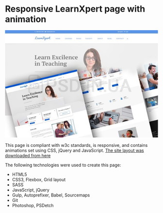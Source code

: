 **Responsive LearnXpert page with animation**
=================

![screenshot of sample](Sample.jpg)

This page is compliant with w3c standards, is responsive, and contains animations set using CSS, jQuery and JavaScript.
[The site layout was downloaded from here](https://psd.in.ua/flat-maket-dlya-obrazovatelnogo-sayta/)

The following technologies were used to create this page:
* HTML5
* CSS3, Flexbox, Grid layout
* SASS
* JavaScript, jQuery
* Gulp, Autoprefixer, Babel, Sourcemaps
* Git
* Photoshop, PSDetch